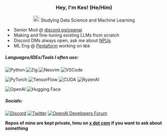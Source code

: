 ### <p align="center"> Hey, I'm Kes! (He/Him)</p>

<p align="center">
  <img src="https://media.tenor.com/4nqosyU76HsAAAAC/cat-groove.gif" width="20px">
  Studying Data Science and Machine Learning
</p>

- &nbsp;Senior Mod @ [discord.gg/openai](https://discord.gg/openai)
- &nbsp;Making and fine-tuning existing LLMs from scratch
- &nbsp;Discord DMs always open, ask me about [NPUs](https://x.com/yoimnotkesku/status/1805592555817419104)
- &nbsp;ML Eng @ [Pentaform](https://www.pentaform.co.uk/) working on `NDA`

##### Languages/IDEs/Tools I often use:

![Python](https://img.shields.io/badge/-Python-black?style=flat-square&logo=python)
![Zig](https://img.shields.io/badge/Zig-black?style=flat-square&logo=zig)
![Neovim](https://img.shields.io/badge/-Neovim-black?style=flat-square&logo=neovim)
![VSCode](https://custom-icon-badges.demolab.com/badge/Visual%20Studio%20Code-black?style=flat-square&logo=vsc)

![PyTorch](https://img.shields.io/badge/-PyTorch-black?style=flat-square&logo=pytorch)
![TensorFlow](https://img.shields.io/badge/-TensorFlow-black?style=flat-square&logo=tensorflow)
![CUDA](https://img.shields.io/badge/-CUDA-black?style=flat-square&logo=nvidia)
![RyzenAI](https://img.shields.io/badge/-RyzenAI-black?style=flat-square&logo=amd)

![OpenAI](https://img.shields.io/badge/-OpenAI%20API/Playground-black?style=flat-square&logo=openai)
![Hugging Face](https://img.shields.io/badge/-Hugging%20Face-black?style=flat-square&logo=huggingface)

##### Socials:

[![Discord](https://img.shields.io/badge/-Discord-424549?style=flat-square&logo=discord)](https://discord.com/users/539468067923820546)
[![Twitter](https://img.shields.io/badge/-Twitter-424549?style=flat-square&logo=X)](https://twitter.com/yoimnotkesku)
[![OpenAI Developers Forum](https://img.shields.io/badge/OpenAI%20Developer%20Forum-424549?style=flat-square&logo=openai)](https://community.openai.com/u/kesku)

**Repos of mine are kept private, hmu on [x dot com](https://x.com/yoimnotkesku) if you want to ask about something**
